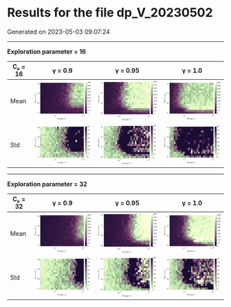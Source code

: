 # Results for the file dp_V_20230502 

Generated on 2023-05-03 09:07:24

---

**Exploration parameter = 16**

| Cₚ = 16 | γ = 0.9 | γ = 0.95 | γ = 1.0 | 
| --- | --- | --- | --- | 
| Mean | ![](fig/dp_V/mean_g_0.9_cp_16.png) | ![](fig/dp_V/mean_g_0.95_cp_16.png) | ![](fig/dp_V/mean_g_1.0_cp_16.png) | 
| Std | ![](fig/dp_V/std_g_0.9_cp_16.png) | ![](fig/dp_V/std_g_0.95_cp_16.png) | ![](fig/dp_V/std_g_1.0_cp_16.png) | 

---

**Exploration parameter = 32**

| Cₚ = 32 | γ = 0.9 | γ = 0.95 | γ = 1.0 | 
| --- | --- | --- | --- | 
| Mean | ![](fig/dp_V/mean_g_0.9_cp_32.png) | ![](fig/dp_V/mean_g_0.95_cp_32.png) | ![](fig/dp_V/mean_g_1.0_cp_32.png) | 
| Std | ![](fig/dp_V/std_g_0.9_cp_32.png) | ![](fig/dp_V/std_g_0.95_cp_32.png) | ![](fig/dp_V/std_g_1.0_cp_32.png) | 

